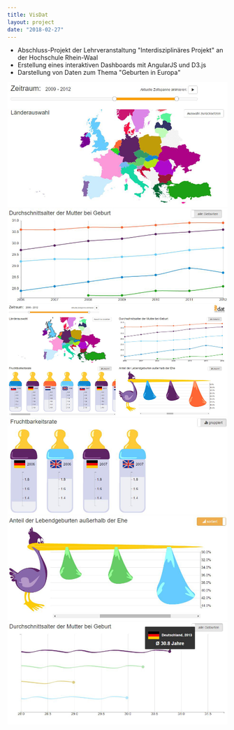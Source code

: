 ```yaml
---
title: VisDat
layout: project
date: "2018-02-27"
---
```

* Abschluss-Projekt der Lehrveranstaltung "Interdisziplinäres Projekt" an der Hochschule Rhein-Waal
* Erstellung eines interaktiven Dashboards mit AngularJS und D3.js
* Darstellung von Daten zum Thema "Geburten in Europa"

<media-slider>
    <img src="./visdat_1.jpg"/>
    <img src="./visdat_2.jpg"/>
    <img src="./visdat_3.jpg"/>
    <img src="./visdat_4.jpg"/>
    <img src="./visdat_5.jpg"/>
    <img src="./visdat_6.jpg"/>
</media-slider>
